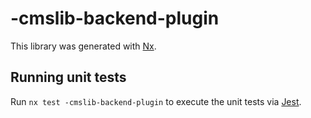 # -cmslib-backend-plugin

This library was generated with [Nx](https://nx.dev).

## Running unit tests

Run `nx test -cmslib-backend-plugin` to execute the unit tests via [Jest](https://jestjs.io).
